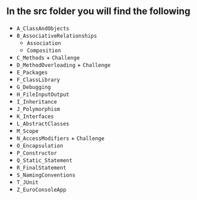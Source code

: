 
## In the src folder you will find the following

- `A_ClassAndObjects`
- `B_AssociativeRelationships`
  - `Association`
  - `Composition`
- `C_Methods` + `Challenge`
- `D_MethodOverloading` + `Challenge`
- `E_Packages`
- `F_ClassLibrary`
- `G_Debugging`
- `H_FileInputOutput`
- `I_Inheritance`
- `J_Polymorphism`
- `K_Interfaces`
- `L_AbstractClasses`
- `M_Scope`
- `N_AccessModifiers` + `Challenge`    
- `O_Encapsulation`
- `P_Constructor`
- `Q_Static_Statement`
- `R_FinalStatement`
- `S_NamingConventions`
- `T_JUnit`
- `Z_EuroConsoleApp`